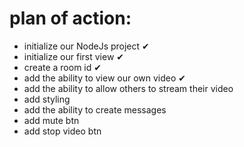 # plan of action:

- initialize our NodeJs project ✔
- initialize our first view ✔
- create a room id ✔
- add the ability to view our own video ✔
- add the ability to allow others to stream their video
- add styling
- add the ability to create messages
- add mute btn
- add stop video btn